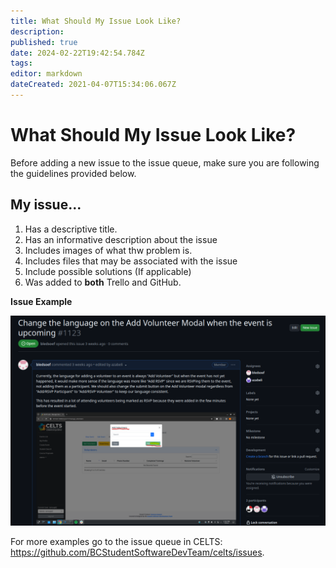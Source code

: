 ```yaml
---
title: What Should My Issue Look Like?
description: 
published: true
date: 2024-02-22T19:42:54.784Z
tags: 
editor: markdown
dateCreated: 2021-04-07T15:34:06.067Z
---
```


# What Should My Issue Look Like?
Before adding a new issue to the issue queue, make sure you are following the guidelines provided below. 

## My issue...

1. Has a descriptive title.
2. Has an informative description about the issue
3. Includes images of what thw problem is.
4. Includes files that may be associated with the issue
5. Include possible solutions (If applicable)
6. Was added to **both** Trello and GitHub.


**Issue Example** 

![issue_example.png](/issue_example.png)

For more examples go to the issue queue in CELTS: https://github.com/BCStudentSoftwareDevTeam/celts/issues. 

